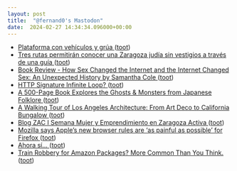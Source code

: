 ```yaml
---
layout: post
title:  "@fernand0's Mastodon"
date:  2024-02-27 14:34:34.096000+00:00
---
```

*  [Plataforma con vehículos y grúa ](https://www.flickr.com/photos/fernand0/53529661052) ([toot](https://mastodon.social/@fernand0/112003938654232827))
*  [Tres rutas permitirán conocer una Zaragoza judía sin vestigios a través de una guía ](https://www.aragondigital.es/articulo/cultura/rutas-permitiran-conocer-zaragoza-judia-vestigios-traves-guia/20240226141248864238.htm) ([toot](https://mastodon.social/@fernand0/112003389643854318))
*  [Book Review - How Sex Changed the Internet and the Internet Changed Sex: An Unexpected History by Samantha Cole ](https://shkspr.mobi/blog/2024/02/book-review-how-sex-changed-the-internet-and-the-internet-changed-sex-an-unexpected-history-by-samantha-cole) ([toot](https://mastodon.social/@fernand0/112003116853350451))
*  [HTTP Signature Infinite Loop? ](https://shkspr.mobi/blog/2024/02/http-signature-infinite-loop) ([toot](https://mastodon.social/@fernand0/112003019308692246))
*  [A 500-Page Book Explores the Ghosts & Monsters from Japanese Folklore ](https://www.openculture.com/2024/02/a-500-page-book-explores-the-ghosts-monsters-from-japanese-folklore.htm) ([toot](https://mastodon.social/@fernand0/112002760973629806))
*  [A Walking Tour of Los Angeles Architecture: From Art Deco to California Bungalow ](https://www.openculture.com/2024/02/a-walking-tour-of-los-angeles-architecture-from-art-deco-to-california-bungalow.htm) ([toot](https://mastodon.social/@fernand0/112001115460859015))
*  [Blog ZAC I Semana Mujer y Emprendimiento en Zaragoza Activa  ](https://blogzac.es/semana-mujer-y-emprendimiento/) ([toot](https://mastodon.social/@fernand0/111999228843113776))
*  [Mozilla says Apple’s new browser rules are ‘as painful as possible’ for Firefox ](https://www.theverge.com/2024/1/26/24052067/mozilla-apple-ios-browser-rules-firefo) ([toot](https://mastodon.social/@fernand0/111998898885843532))
*  [Ahora sí… ](https://avecesunafoto.wordpress.com/2024/02/26/ahora-si) ([toot](https://mastodon.social/@fernand0/111998679978799952))
*  [Train Robbery for Amazon Packages? More Common Than You Think. ](https://www.nytimes.com/2024/01/23/magazine/train-robbery-amazon-packages.htm) ([toot](https://mastodon.social/@fernand0/111998627351208828))
